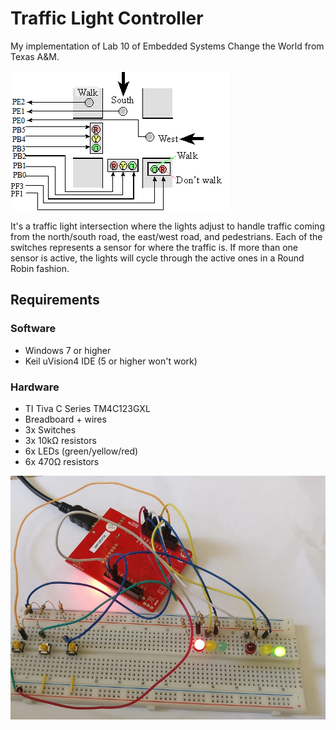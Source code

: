 # Traffic Light Controller
My implementation of Lab 10 of Embedded Systems Change the World from Texas A&M.

![Lab10image001.png](Lab10image001.png)

It's a traffic light intersection where the lights adjust to handle traffic coming from the north/south road, the east/west road, and pedestrians. Each of the switches represents a sensor for where the traffic is. If more than one sensor is active, the lights will cycle through the active ones in a Round Robin fashion.

## Requirements

### Software
* Windows 7 or higher
* Keil uVision4 IDE (5 or higher won't work)

### Hardware
* TI Tiva C Series TM4C123GXL
* Breadboard + wires
* 3x Switches
* 3x 10kΩ resistors
* 6x LEDs (green/yellow/red)
* 6x 470Ω resistors

![physical_board.jpg](physical_board.jpg)

